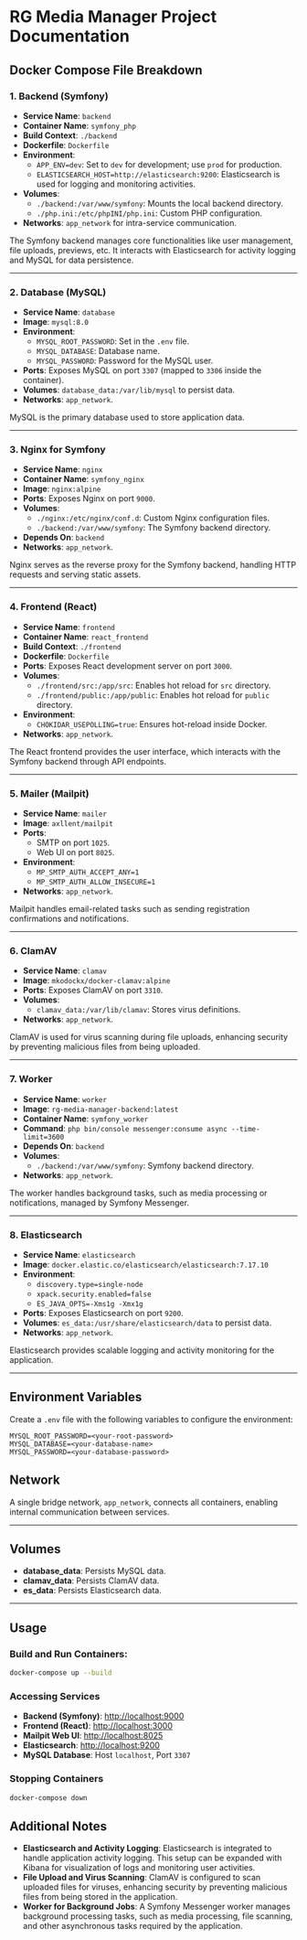 # RG Media Manager Project Documentation

## Docker Compose File Breakdown

### 1. Backend (Symfony)
- **Service Name**: `backend`
- **Container Name**: `symfony_php`
- **Build Context**: `./backend`
- **Dockerfile**: `Dockerfile`
- **Environment**:
    - `APP_ENV=dev`: Set to `dev` for development; use `prod` for production.
    - `ELASTICSEARCH_HOST=http://elasticsearch:9200`: Elasticsearch is used for logging and monitoring activities.
- **Volumes**:
    - `./backend:/var/www/symfony`: Mounts the local backend directory.
    - `./php.ini:/etc/phpINI/php.ini`: Custom PHP configuration.
- **Networks**: `app_network` for intra-service communication.

The Symfony backend manages core functionalities like user management, file uploads, previews, etc. It interacts with Elasticsearch for activity logging and MySQL for data persistence.

---

### 2. Database (MySQL)
- **Service Name**: `database`
- **Image**: `mysql:8.0`
- **Environment**:
    - `MYSQL_ROOT_PASSWORD`: Set in the `.env` file.
    - `MYSQL_DATABASE`: Database name.
    - `MYSQL_PASSWORD`: Password for the MySQL user.
- **Ports**: Exposes MySQL on port `3307` (mapped to `3306` inside the container).
- **Volumes**: `database_data:/var/lib/mysql` to persist data.
- **Networks**: `app_network`.

MySQL is the primary database used to store application data.

---

### 3. Nginx for Symfony
- **Service Name**: `nginx`
- **Container Name**: `symfony_nginx`
- **Image**: `nginx:alpine`
- **Ports**: Exposes Nginx on port `9000`.
- **Volumes**:
    - `./nginx:/etc/nginx/conf.d`: Custom Nginx configuration files.
    - `./backend:/var/www/symfony`: The Symfony backend directory.
- **Depends On**: `backend`
- **Networks**: `app_network`.

Nginx serves as the reverse proxy for the Symfony backend, handling HTTP requests and serving static assets.

---

### 4. Frontend (React)
- **Service Name**: `frontend`
- **Container Name**: `react_frontend`
- **Build Context**: `./frontend`
- **Dockerfile**: `Dockerfile`
- **Ports**: Exposes React development server on port `3000`.
- **Volumes**:
    - `./frontend/src:/app/src`: Enables hot reload for `src` directory.
    - `./frontend/public:/app/public`: Enables hot reload for `public` directory.
- **Environment**:
    - `CHOKIDAR_USEPOLLING=true`: Ensures hot-reload inside Docker.
- **Networks**: `app_network`.

The React frontend provides the user interface, which interacts with the Symfony backend through API endpoints.

---

### 5. Mailer (Mailpit)
- **Service Name**: `mailer`
- **Image**: `axllent/mailpit`
- **Ports**:
    - SMTP on port `1025`.
    - Web UI on port `8025`.
- **Environment**:
    - `MP_SMTP_AUTH_ACCEPT_ANY=1`
    - `MP_SMTP_AUTH_ALLOW_INSECURE=1`
- **Networks**: `app_network`.

Mailpit handles email-related tasks such as sending registration confirmations and notifications.

---

### 6. ClamAV
- **Service Name**: `clamav`
- **Image**: `mkodockx/docker-clamav:alpine`
- **Ports**: Exposes ClamAV on port `3310`.
- **Volumes**:
    - `clamav_data:/var/lib/clamav`: Stores virus definitions.
- **Networks**: `app_network`.

ClamAV is used for virus scanning during file uploads, enhancing security by preventing malicious files from being uploaded.

---

### 7. Worker
- **Service Name**: `worker`
- **Image**: `rg-media-manager-backend:latest`
- **Container Name**: `symfony_worker`
- **Command**: `php bin/console messenger:consume async --time-limit=3600`
- **Depends On**: `backend`
- **Volumes**:
    - `./backend:/var/www/symfony`: Symfony backend directory.
- **Networks**: `app_network`.

The worker handles background tasks, such as media processing or notifications, managed by Symfony Messenger.

---

### 8. Elasticsearch
- **Service Name**: `elasticsearch`
- **Image**: `docker.elastic.co/elasticsearch/elasticsearch:7.17.10`
- **Environment**:
    - `discovery.type=single-node`
    - `xpack.security.enabled=false`
    - `ES_JAVA_OPTS=-Xms1g -Xmx1g`
- **Ports**: Exposes Elasticsearch on port `9200`.
- **Volumes**: `es_data:/usr/share/elasticsearch/data` to persist data.
- **Networks**: `app_network`.

Elasticsearch provides scalable logging and activity monitoring for the application.

---

## Environment Variables

Create a `.env` file with the following variables to configure the environment:

```env
MYSQL_ROOT_PASSWORD=<your-root-password>
MYSQL_DATABASE=<your-database-name>
MYSQL_PASSWORD=<your-database-password>
```
## Network

A single bridge network, `app_network`, connects all containers, enabling internal communication between services.

---

## Volumes

- **database_data**: Persists MySQL data.
- **clamav_data**: Persists ClamAV data.
- **es_data**: Persists Elasticsearch data.

---

## Usage

### Build and Run Containers:

```bash
docker-compose up --build
```

### Accessing Services

- **Backend (Symfony)**: [http://localhost:9000](http://localhost:9000)
- **Frontend (React)**: [http://localhost:3000](http://localhost:3000)
- **Mailpit Web UI**: [http://localhost:8025](http://localhost:8025)
- **Elasticsearch**: [http://localhost:9200](http://localhost:9200)
- **MySQL Database**: Host `localhost`, Port `3307`

### Stopping Containers

```bash
docker-compose down
```

## Additional Notes

- **Elasticsearch and Activity Logging**: Elasticsearch is integrated to handle application activity logging. This setup can be expanded with Kibana for visualization of logs and monitoring user activities.
- **File Upload and Virus Scanning**: ClamAV is configured to scan uploaded files for viruses, enhancing security by preventing malicious files from being stored in the application.
- **Worker for Background Jobs**: A Symfony Messenger worker manages background processing tasks, such as media processing, file scanning, and other asynchronous tasks required by the application.
